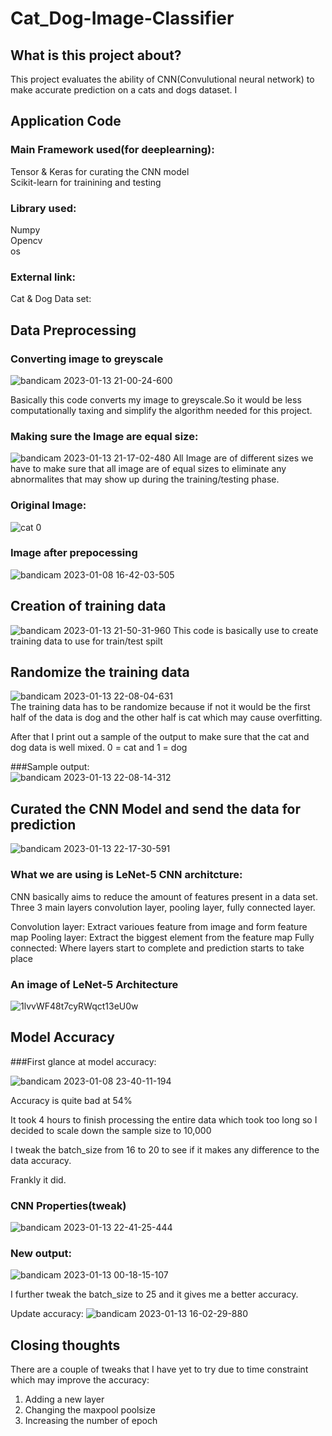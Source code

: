 # Cat_Dog-Image-Classifier



## What is this project about?
This project evaluates the ability of CNN(Convulutional neural network) to make accurate prediction on a cats and dogs dataset. I 

## Application Code
### Main Framework used(for deeplearning):
Tensor & Keras for curating the CNN model <br />
Scikit-learn for trainining and testing <br />

### Library used:
Numpy <br />
Opencv <br />
os <br />

### External link:
Cat & Dog Data set: 

## Data Preprocessing

### Converting image to greyscale
![bandicam 2023-01-13 21-00-24-600](https://user-images.githubusercontent.com/64311133/212325908-c7d2e5d9-815e-4f76-8487-bfbe584f76eb.jpg)

Basically this code converts my image to greyscale.So it would be less computationally taxing and simplify the algorithm needed for this project.

### Making sure the Image are equal size:


![bandicam 2023-01-13 21-17-02-480](https://user-images.githubusercontent.com/64311133/212332937-5a65fc06-0559-452a-bc1a-be2215a53e49.jpg)
All Image are of different sizes we have to make sure that all image are of equal sizes to eliminate any abnormalites that may show up during the training/testing phase.

### Original Image:

![cat 0](https://user-images.githubusercontent.com/64311133/212333450-d37393f3-bed8-444b-9ffb-68caf33dcf18.jpg)

### Image after prepocessing
![bandicam 2023-01-08 16-42-03-505](https://user-images.githubusercontent.com/64311133/212334115-7c1a9331-a957-4e34-b4dc-21072865caa7.jpg)

## Creation of training data
![bandicam 2023-01-13 21-50-31-960](https://user-images.githubusercontent.com/64311133/212335457-4f592c5d-57f1-46ff-838c-68ec12db95f3.jpg)
This code is basically use to create training data to use for train/test spilt 

## Randomize the training data
![bandicam 2023-01-13 22-08-04-631](https://user-images.githubusercontent.com/64311133/212339889-aca7e023-3ab2-4112-8e1d-97cfaffd5d12.jpg) </br>
The training data has to be randomize because if not it would be the first half of the data is dog and the other half is cat which may cause overfitting.

After that I print out a sample of the output to make sure that the cat and dog data is well mixed. 0 = cat and 1 = dog

###Sample output: </br>
![bandicam 2023-01-13 22-08-14-312](https://user-images.githubusercontent.com/64311133/212340666-8b06c3b6-4e0f-49a6-88c2-4d1127e1cedd.jpg)

## Curated the CNN Model and send the data for prediction
![bandicam 2023-01-13 22-17-30-591](https://user-images.githubusercontent.com/64311133/212342935-a3c7d09a-93f7-4415-a355-8326f81144ad.jpg)

### What we are using is LeNet-5 CNN architcture:

CNN basically aims to reduce the amount of features present in a data set. 
Three 3 main layers convolution layer, pooling layer, fully connected layer.

Convolution layer: Extract varioues feature from image and form feature map
Pooling layer: Extract the biggest element from the feature map
Fully connected: Where layers start to complete and prediction starts to take place 

### An image of LeNet-5 Architecture

![1lvvWF48t7cyRWqct13eU0w](https://user-images.githubusercontent.com/64311133/212344983-c2a314bf-c612-42f8-b1aa-bee32a1a608e.jpeg)

## Model Accuracy

###First glance at model accuracy:

![bandicam 2023-01-08 23-40-11-194](https://user-images.githubusercontent.com/64311133/212346088-66a4e964-8e98-4f01-af09-1e9b28e838a2.jpg)

Accuracy is quite bad at 54%

It took 4 hours to finish processing the entire data which took too long so I decided to scale down the sample size to 10,000 

I tweak the batch_size from 16 to 20 to see if it makes any difference to the data accuracy.

Frankly it did.

### CNN Properties(tweak)
![bandicam 2023-01-13 22-41-25-444](https://user-images.githubusercontent.com/64311133/212347202-86bfc748-dbc6-469f-bce2-1bce87185710.jpg)

### New output:
![bandicam 2023-01-13 00-18-15-107](https://user-images.githubusercontent.com/64311133/212346909-dfdcd249-456c-46be-a752-36322423b431.jpg)

I further tweak the batch_size to 25 and it gives me a better accuracy.

Update accuracy:
![bandicam 2023-01-13 16-02-29-880](https://user-images.githubusercontent.com/64311133/212350844-bc3c2884-db78-4096-9ca2-07d03add97a3.jpg)


## Closing thoughts
There are a couple of tweaks that I have yet to try due to time constraint which may improve the accuracy:
1. Adding a new layer
2. Changing the maxpool poolsize
3. Increasing the number of epoch




